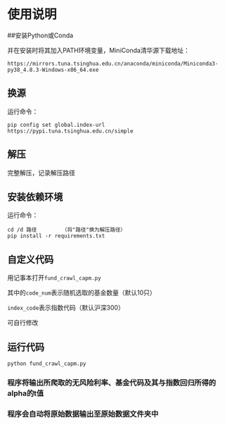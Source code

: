 # 使用说明

##安装Python或Conda

并在安装时将其加入PATH环境变量，MiniConda清华源下载地址：
	
`https://mirrors.tuna.tsinghua.edu.cn/anaconda/miniconda/Miniconda3-py38_4.8.3-Windows-x86_64.exe`
	
## 换源
	
运行命令：

```shell
pip config set global.index-url https://pypi.tuna.tsinghua.edu.cn/simple
```

## 解压
	
完整解压，记录解压路径
	
## 安装依赖环境
	
运行命令：
	
```shell
cd /d 路径		（将"路径"换为解压路径）
pip install -r requirements.txt
```
	
## 自定义代码
	
用记事本打开`fund_crawl_capm.py`
	
其中的`code_num`表示随机选取的基金数量（默认10只）
	
`index_code`表示指数代码（默认沪深300）
	
可自行修改
	
## 运行代码

```shell
python fund_crawl_capm.py
```
	
### 程序将输出所爬取的无风险利率、基金代码及其与指数回归所得的alpha的t值
### 程序会自动将原始数据输出至原始数据文件夹中